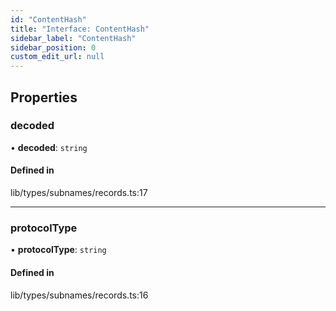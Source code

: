 ```yaml
---
id: "ContentHash"
title: "Interface: ContentHash"
sidebar_label: "ContentHash"
sidebar_position: 0
custom_edit_url: null
---
```


## Properties

### decoded

• **decoded**: `string`

#### Defined in

lib/types/subnames/records.ts:17

___

### protocolType

• **protocolType**: `string`

#### Defined in

lib/types/subnames/records.ts:16
